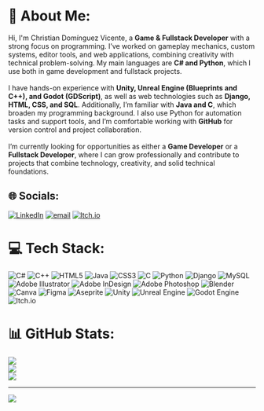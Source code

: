 # 💫 About Me:
Hi, I'm Christian Domínguez Vicente, a **Game & Fullstack Developer** with a strong focus on programming. I’ve worked on gameplay mechanics, custom systems, editor tools, and web applications, combining creativity with technical problem-solving. My main languages are **C# and Python**, which I use both in game development and fullstack projects.<br><br>I have hands-on experience with **Unity, Unreal Engine (Blueprints and C++), and Godot (GDScript)**, as well as web technologies such as **Django, HTML, CSS, and SQL**. Additionally, I’m familiar with **Java and C**, which broaden my programming background. I also use Python for automation tasks and support tools, and I’m comfortable working with **GitHub** for version control and project collaboration.<br><br>I’m currently looking for opportunities as either a **Game Developer** or a **Fullstack Developer**, where I can grow professionally and contribute to projects that combine technology, creativity, and solid technical foundations.


## 🌐 Socials:
[![LinkedIn](https://img.shields.io/badge/LinkedIn-%230077B5.svg?logo=linkedin&logoColor=white)](https://linkedin.com/in/christian-domínguez-vicente-09a243371) [![email](https://img.shields.io/badge/Email-D14836?logo=gmail&logoColor=white)](mailto:chris_dovi@hotmail.com) [![Itch.io](https://img.shields.io/badge/Itch.io-%23FF0B34.svg?style=flat&logo=itch.io&logoColor=white)](https://vaskymon.itch.io)

# 💻 Tech Stack:
![C#](https://img.shields.io/badge/c%23-%23239120.svg?style=for-the-badge&logo=csharp&logoColor=white) ![C++](https://img.shields.io/badge/c++-%2300599C.svg?style=for-the-badge&logo=c%2B%2B&logoColor=white) ![HTML5](https://img.shields.io/badge/html5-%23E34F26.svg?style=for-the-badge&logo=html5&logoColor=white) ![Java](https://img.shields.io/badge/java-%23ED8B00.svg?style=for-the-badge&logo=openjdk&logoColor=white) ![CSS3](https://img.shields.io/badge/css3-%231572B6.svg?style=for-the-badge&logo=css3&logoColor=white) ![C](https://img.shields.io/badge/c-%2300599C.svg?style=for-the-badge&logo=c&logoColor=white) ![Python](https://img.shields.io/badge/python-3670A0?style=for-the-badge&logo=python&logoColor=ffdd54) ![Django](https://img.shields.io/badge/django-%23092E20.svg?style=for-the-badge&logo=django&logoColor=white) ![MySQL](https://img.shields.io/badge/mysql-4479A1.svg?style=for-the-badge&logo=mysql&logoColor=white) ![Adobe Illustrator](https://img.shields.io/badge/adobe%20illustrator-%23FF9A00.svg?style=for-the-badge&logo=adobe%20illustrator&logoColor=white) ![Adobe InDesign](https://img.shields.io/badge/Adobe%20InDesign-49021F?style=for-the-badge&logo=adobeindesign&logoColor=FF3366) ![Adobe Photoshop](https://img.shields.io/badge/adobe%20photoshop-%2331A8FF.svg?style=for-the-badge&logo=adobe%20photoshop&logoColor=white) ![Blender](https://img.shields.io/badge/blender-%23F5792A.svg?style=for-the-badge&logo=blender&logoColor=white) ![Canva](https://img.shields.io/badge/Canva-%2300C4CC.svg?style=for-the-badge&logo=Canva&logoColor=white) ![Figma](https://img.shields.io/badge/figma-%23F24E1E.svg?style=for-the-badge&logo=figma&logoColor=white) ![Aseprite](https://img.shields.io/badge/Aseprite-FFFFFF?style=for-the-badge&logo=Aseprite&logoColor=#7D929E) ![Unity](https://img.shields.io/badge/unity-%23000000.svg?style=for-the-badge&logo=unity&logoColor=white) ![Unreal Engine](https://img.shields.io/badge/unrealengine-%23313131.svg?style=for-the-badge&logo=unrealengine&logoColor=white) ![Godot Engine](https://img.shields.io/badge/GODOT-%23FFFFFF.svg?style=for-the-badge&logo=godot-engine) ![Itch.io](https://img.shields.io/badge/Itch-%23FF0B34.svg?style=for-the-badge&logo=Itch.io&logoColor=white)
# 📊 GitHub Stats:
![](https://github-readme-stats.vercel.app/api?username=ChristianDominguezVicente&theme=dark&hide_border=false&include_all_commits=true&count_private=false)<br/>
![](https://nirzak-streak-stats.vercel.app/?user=ChristianDominguezVicente&theme=dark&hide_border=false)<br/>
![](https://github-readme-stats.vercel.app/api/top-langs/?username=ChristianDominguezVicente&theme=dark&hide_border=false&include_all_commits=true&count_private=false&layout=compact)

---
[![](https://visitcount.itsvg.in/api?id=ChristianDominguezVicente&icon=0&color=0)](https://visitcount.itsvg.in)
